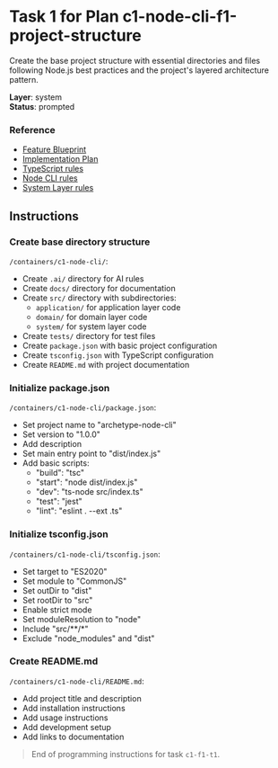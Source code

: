 # Task 1 for Plan c1-node-cli-f1-project-structure

Create the base project structure with essential directories and files following Node.js best practices and the project's layered architecture pattern.

**Layer**: system  
**Status**: prompted

### Reference

- [Feature Blueprint](/docs/f1-project-structure.blueprint.md)
- [Implementation Plan](/containers/c1-node-cli/docs/f1/f1-project-structure.plan.md)
- [TypeScript rules](/containers/c1-node-cli/.ai/rules/0-typescript.rules.md)  
- [Node CLI rules](/containers/c1-node-cli/.ai/rules/1-node-cli.rules.md)
- [System Layer rules](/containers/c1-node-cli/.ai/rules/2-system-layer.rules.md)

## Instructions

### Create base directory structure

`/containers/c1-node-cli/`:
- Create `.ai/` directory for AI rules
- Create `docs/` directory for documentation
- Create `src/` directory with subdirectories:
  - `application/` for application layer code
  - `domain/` for domain layer code
  - `system/` for system layer code
- Create `tests/` directory for test files
- Create `package.json` with basic project configuration
- Create `tsconfig.json` with TypeScript configuration
- Create `README.md` with project documentation

### Initialize package.json

`/containers/c1-node-cli/package.json`:
- Set project name to "archetype-node-cli"
- Set version to "1.0.0"
- Add description
- Set main entry point to "dist/index.js"
- Add basic scripts:
  - "build": "tsc"
  - "start": "node dist/index.js"
  - "dev": "ts-node src/index.ts"
  - "test": "jest"
  - "lint": "eslint . --ext .ts"

### Initialize tsconfig.json

`/containers/c1-node-cli/tsconfig.json`:
- Set target to "ES2020"
- Set module to "CommonJS"
- Set outDir to "dist"
- Set rootDir to "src"
- Enable strict mode
- Set moduleResolution to "node"
- Include "src/**/*"
- Exclude "node_modules" and "dist"

### Create README.md

`/containers/c1-node-cli/README.md`:
- Add project title and description
- Add installation instructions
- Add usage instructions
- Add development setup
- Add links to documentation

> End of programming instructions for task `c1-f1-t1`. 